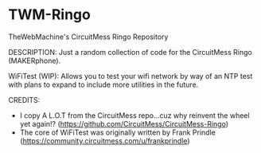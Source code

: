 # TWM-Ringo
TheWebMachine's CircuitMess Ringo Repository

DESCRIPTION: Just a random collection of code for the CircuitMess Ringo (MAKERphone).

WiFiTest (WIP): Allows you to test your wifi network by way of an NTP test with plans to expand to include more utilities in the future.

CREDITS: 
 * I copy A L.O.T from the CircuitMess repo...cuz why reinvent the wheel yet again!? (https://github.com/CircuitMess/CircuitMess-Ringo)
 * The core of WiFiTest was originally written by Frank Prindle (https://community.circuitmess.com/u/frankprindle)
  
  
